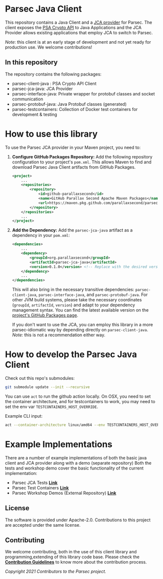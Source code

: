 # Parsec Java Client

This repository contains a Java Client and a [JCA provider](https://docs.oracle.com/javase/8/docs/technotes/guides/security/crypto/CryptoSpec.html) for Parsec. The client exposes the [PSA Crypto API](https://github.com/ARMmbed/mbed-crypto/blob/psa-crypto-api/docs/PSA_Cryptography_API_Specification.pdf) to Java Applications and the JCA Provider allows existing applications that employ JCA to switch to Parsec.

_Note_: this client is at an early stage of development and not yet ready for production use. We welcome contributions!

## In this repository

The repository contains the following packages:

- parsec-client-java : PSA Crypto API Client
- parsec-jca-java: JCA Provider
- parsec-interface-java: Private wrapper for protobuf classes and socket communication
- parsec-protobuf-java: Java Protobuf classes (generated)
- parsec-testcontainers: Collection of Docker test containers for development & testing

# How to use this library

To use the Parsec JCA provider in your Maven project, you need to:

1.  **Configure GitHub Packages Repository:**
    Add the following repository configuration to your project's `pom.xml`. This allows Maven to find and download Parsec Java Client artifacts from GitHub Packages.

    ```xml
    <project>
        ...
        <repositories>
            <repository>
                <id>github-parallaxsecond</id>
                <name>GitHub Parallax Second Apache Maven Packages</name>
                <url>https://maven.pkg.github.com/parallaxsecond/parsec-client-java</url>
            </repository>
        </repositories>
        ...
    </project>
    ```

2.  **Add the Dependency:**
    Add the `parsec-jca-java` artifact as a dependency in your `pom.xml`:

    ```xml
    <dependencies>
        ...
        <dependency>
            <groupId>org.parallaxsecond</groupId>
            <artifactId>parsec-jca-java</artifactId>
            <version>0.1.0</version> <!-- Replace with the desired version -->
        </dependency>
        ...
    </dependencies>
    ```

    This will also bring in the necessary transitive dependencies: `parsec-client-java`, `parsec-interface-java`, and `parsec-protobuf-java`. For other JVM build systems, please take the necessary coordinates (`groupId`, `artifactId`, `version`) and adapt to your dependency management syntax. You can find the latest available version on the [project's GitHub Packages page](https://github.com/parallaxsecond/parsec-client-java/packages).

    If you don't want to use the JCA, you can employ this library in a more parsec-idiomatic way by depending directly on `parsec-client-java`. _Note:_ this is not a recommendation either way.

# How to develop the Parsec Java Client

Check out this repo's submodules:

```sh
git submodule update --init --recursive
```

You can use `act` to run the github action locally. On OSX, you need to set the container architecture, and for testcontainers to work, you may need to set the env var `TESTCONTAINERS_HOST_OVERRIDE`.

Example CLI input:

```sh
act --container-architecture linux/amd64 --env TESTCONTAINERS_HOST_OVERRIDE=`ipconfig getifaddr en0`
```

# Example Implementations

There are a number of example implementations of both the basic java client and JCA provider along with a demo (separate repository)
Both the tests and workshop demo cover the basic functionality of the current implementation:

- Parsec JCA Tests [**Link**](/parsec-jca-test)
- Parsec Test Containers [**Link**](/parsec-testcontainers)
- Parsec Workshop Demos (External Repository) [**Link**](https://github.com/56kcloud/parsec-workshop)

## License

The software is provided under Apache-2.0. Contributions to this project are accepted under the same license.

## Contributing

We welcome contributing, both in the use of this client library and programming,extending of this library code base.
Please check the [**Contribution Guidelines**](https://parallaxsecond.github.io/parsec-book/contributing/index.html)
to know more about the contribution process.

_Copyright 2021 Contributors to the Parsec project._
